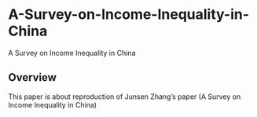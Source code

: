 # A-Survey-on-Income-Inequality-in-China
A Survey on Income Inequality in China

## Overview
This paper is about reproduction of Junsen Zhang’s paper (A Survey on Income Inequality in China) 
